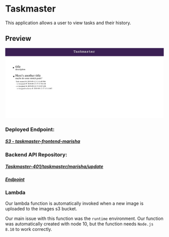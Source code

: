 # Taskmaster

This application allows a user to view tasks and their history.

## Preview
![app homepage](./app-preview.png)

### Deployed Endpoint: 
##### [S3 - taskmaster-frontend-marisha](http://taskmaster-frontend-marisha.s3-website-us-west-2.amazonaws.com/)

### Backend API Repository: 
##### [Taskmaster-401/taskmaster/marisha/update](https://github.com/Taskmaster-401/taskmaster/pull/2)
##### [Endpoint](http://taskmaster-backend.us-west-2.elasticbeanstalk.com/api/v1/tasks)


### Lambda
  Our lambda function is automatically invoked when a new image is uploaded to the images s3 bucket. 

  Our main issue with this function was the `runtime` environment. Our function was automatically created with node 10, but the function needs `Node.js 8.10` to work correctly.